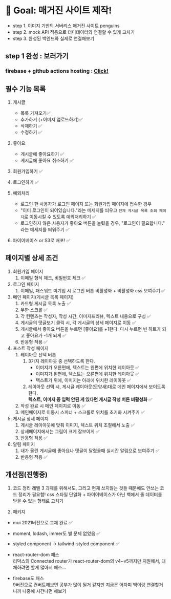 
# 🏁 Goal: 매거진 사이트 제작!

- step 1. 이미지 기반의 서버리스 매거진 사이트 penguins
- step 2. mock API 적용으로 더미데이터와 연결할 수 있게 고치기
- step 3. 완성된 백엔드와 실제로 연결해보기

## step 1 완성 : 보러가기
### firebase + github actions hosting : [Click!](https://penguins-test.firebaseapp.com/)

## 필수 기능 목록

1. 게시글 
    - 목록 가져오기✅
    - 추가하기 (+이미지 업로드하기)✅
    - 삭제하기 ✅
    - 수정하기 ✅
2. 좋아요
    - 게시글에 좋아요하기 ✅
    - 게시글에 좋아요 취소하기 ✅
3. 회원가입하기 ✅
4. 로그인하기 ✅

5. 예외처리
    - 로그인 한 사용자가 로그인 페이지 또는 회원가입 페이지에 접속한 경우 
    - "이미 로그인이 되어있습니다."라는 메세지를 띄우고 `전체 게시글 목록 조회 페이지`로 이동시킬 수 있도록 예외처리하기 ✅
    - 로그인하지 않은 사용자가 좋아요 버튼을 눌렀을 경우, "로그인이 필요합니다." 라는 메세지를 띄워주기 ✅
6. 파이어베이스 or S3로 배포! ✅


## 페이지별 상세 조건

1. 회원가입 페이지
    1. 이메일 형식 체크, 비밀번호 체크 ✅
2. 로그인 페이지
    1. 이메일, 패스워드 미기입 시 로그인 버튼 비활성화 + 비활성화 css 보여주기 ✅
3. 메인 페이지(게시글 목록 페이지)
    1. 카드형 게시글 목록 노출 ✅
    2. 무한 스크롤 ✅
    3. 각 컨텐츠는 작성자, 작성 시간, 이미지프리뷰, 텍스트 내용으로 구성 ✅
    4. 게시글의 댓글보기 클릭 시, 각 게시글의 상세 페이지로 이동 ✅
    5. 게시글에서 좋아요 버튼을 누르면 [좋아요]를 +1한다. 다시 누르면 빈 하트가 되고 좋아요가 -1개 되게 ✅   
    6. 반응형 적용 ✅
4. 포스트 작성 페이지
    1. 레이아웃 선택 버튼
        1. 3가지 레이아웃 중 선택하도록 한다.
            - 이미지가 오른편에, 텍스트는 왼편에 위치한 레이아웃 ✅  
            - 이미지가 왼편에, 텍스트는 오른편에 위치한 레이아웃 ✅  
            - 텍스트가 위에, 이미지는 아래에 위치한 레이아웃 ✅  
        2. 레이아웃 선택 시, 게시글 레이아웃(모양새)대로 메인 페이지에서 보이도록 한다.  
         **텍스트, 이미지 중 입력 안된 게 있다면 게시글 작성 버튼 비활성화** ✅  
    2. 작성 완료 시 메인 페이지로 이동 ✅  
    3. 메인페이지로 이동시 스피너 + 스크롤로 위치를 초기화 시켜주기 ✅  
5. 게시글 상세 페이지
    1. 게시글 레이아웃에 맞춰 이미지, 텍스트 위치 조절해서 노출 ✅  
    2. 상세페이지에서는 그림이 크게 잘보이게 ✅  
    3. 반응형 적용 ✅  
6. 알림 페이지
    1. 내가 올린 게시글에 좋아요나 댓글이 달렸을때 실시간 알림으로 보여주기 ✅  
    2. 반응형 적용 ✅  

## 개선점(진행중)
1. 코드 정리
레벨 3 과제를 위해서도, 그리고 현재 쓰지않는 것들 때문에도 안쓰는 코드 정리가 필요함!
css 스타일 단일화 + 파이어베이스가 아닌 백에서 줄 데이터를 받을 수 있는 형태로 고치기

2. 패키지 
- mui 2021버전으로 교체 완료 ✅  
- moment, lodash, immer도 별 문제 없었음 ✅  
- styled component -> tailwind-styled component ✅  

- react-router-dom 패스  
리덕스의 Connected router가 react-router-dom의 v4~v5까지만 지원해서, 대체하려면 할게 많아서 패스...   
- firebase도 패스  
9버전으로 컨버트해보면 공부가 많이 될거 같지만 지금은 어차피 백이랑 연결할거니까 나중에 시간나면 해보기  
